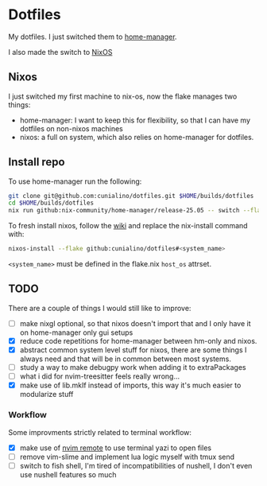 # Dotfiles

My dotfiles. I just switched them to [home-manager](https://nix-community.github.io/home-manager/).

I also made the switch to [NixOS](https://nixos.org)

## Nixos 

I just switched my first machine to nix-os, now the flake manages two things:

- home-manager: I want to keep this for flexibility, so that I can have my dotfiles on non-nixos machines
- nixos: a full on system, which also relies on home-manager for dotfiles.

## Install repo 

To use home-manager run the following:

```bash
git clone git@github.com:cunialino/dotfiles.git $HOME/builds/dotfiles
cd $HOME/builds/dotfiles
nix run github:nix-community/home-manager/release-25.05 -- switch --flake .#gem
```

To fresh install nixos, follow the [wiki](https://nixos.wiki/wiki/NixOS_Installation_Guide) 
and replace the nix-install command with:

```bash
nixos-install --flake github:cunialino/dotfiles#<system_name>
```

`<system_name>` must be defined in the flake.nix `host_os` attrset.

## TODO 

There are a couple of things I would still like to improve:

- [ ] make nixgl optional, so that nixos doesn't import that and I only have it on home-manager only gui setups
- [x] reduce code repetitions for home-manager between hm-only and nixos.
- [x] abstract common system level stuff for nixos, there are some things I always need and that will be in common between most systems.
- [ ] study a way to make debugpy work when adding it to extraPackages
- [ ] what i did for nvim-treesitter feels really wrong...
- [x] make use of lib.mkIf instead of imports, this way it's much easier to modularize stuff

### Workflow

Some improvments strictly related to terminal workflow:

- [x] make use of [nvim remote](https://neovim.io/doc/user/remote.html) to use terminal yazi to open files
- [ ] remove vim-slime and implement lua logic myself with tmux send
- [ ] switch to fish shell, I'm tired of incompatibilities of nushell, I don't even use nushell features so much
